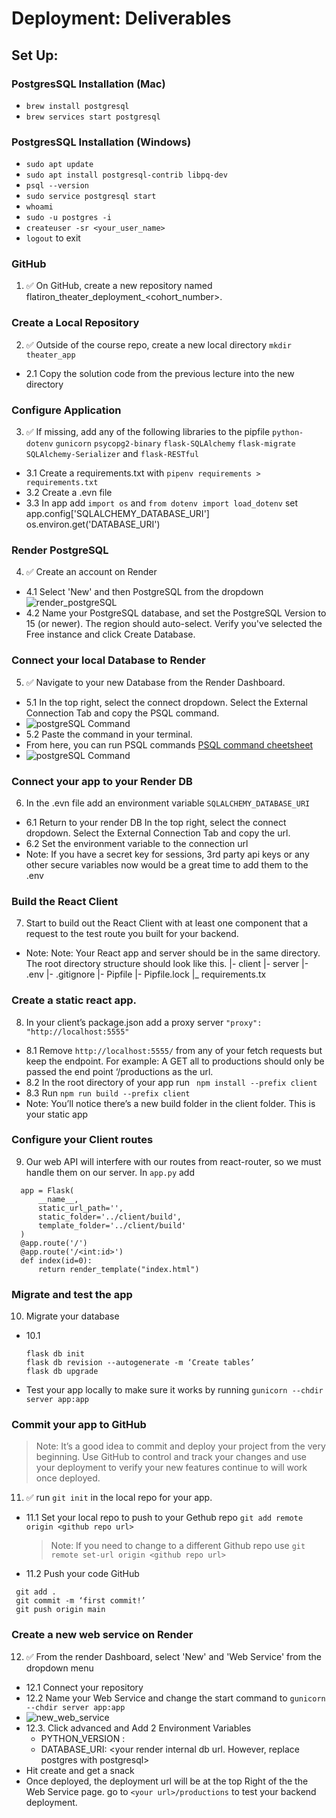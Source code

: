 # Deployment: Deliverables
 
## Set Up:
### PostgresSQL Installation (Mac)
  * `brew install postgresql`
  * `brew services start postgresql`
### PostgresSQL Installation (Windows)
  * `sudo apt update`
  * `sudo apt install postgresql-contrib libpq-dev`
  * `psql --version`
  * `sudo service postgresql start`
  * `whoami`
  * `sudo -u postgres -i`
  * `createuser -sr <your_user_name>`
  * `logout` to exit

### GitHub 
  1. ✅ On GitHub, create a new repository named flatiron_theater_deployment_<cohort_number>.

### Create a Local Repository
  2. ✅ Outside of the course repo, create a new local directory `mkdir theater_app`   
  * 2.1 Copy the solution code from the previous lecture into the new directory

### Configure Application 
  3. ✅ If missing, add any of the following libraries to the pipfile `python-dotenv` `gunicorn` `psycopg2-binary` `flask-SQLAlchemy` `flask-migrate` `SQLAlchemy-Serializer` and `flask-RESTful` 
  * 3.1 Create a requirements.txt with `pipenv requirements > requirements.txt`
  * 3.2 Create a .evn file 
  * 3.3 In app add `import os` and `from dotenv import load_dotenv` set app.config['SQLALCHEMY_DATABASE_URI'] os.environ.get('DATABASE_URI') 

### Render PostgreSQL
  4. ✅ Create an account on Render 
  * 4.1 Select 'New' and then PostgreSQL from the dropdown  
   ![render_postgreSQL](assets/render_postgreSQL.png)   
  * 4.2 Name your PostgreSQL database, and set the PostgreSQL Version to 15 (or newer). The region should auto-select. Verify you've selected the Free instance and click Create Database.

### Connect your local Database to Render 
  5. ✅ Navigate to your new Database from the Render Dashboard.    
  * 5.1 In the top right, select the connect dropdown. Select the External Connection Tab and copy the PSQL command. 
  * ![postgreSQL Command](assets/connect_psql_command.png)   
  * 5.2 Paste the command in your terminal.  
  * From here, you can run PSQL commands [PSQL command cheetsheet](https://postgrescheatsheet.com/#/tables)
  * ![postgreSQL Command](assets/local_psql.png)

### Connect your app to your Render DB
  6. In the .evn file add an environment variable `SQLALCHEMY_DATABASE_URI`
  * 6.1 Return to your render DB In the top right, select the connect dropdown. Select the External Connection Tab and copy the url.
  * 6.2 Set the environment variable to the connection url 
  * Note: If you have a secret key for sessions, 3rd party api keys or any other secure variables now would be a great time to add them to the .env

### Build the React Client
  7. Start to build out the React Client with at least one component that a request to the test route you built for your backend. 
  * Note: Note: Your React app and server should be in the same directory. The root directory structure should look like this.
    |- client 
    |- server
    |- .env
    |- .gitignore
    |- Pipfile
    |- Pipfile.lock
    |_ requirements.tx

### Create a static react app.
  8. In your client’s package.json add a proxy server `"proxy": "http://localhost:5555"`
  * 8.1 Remove `http://localhost:5555/` from any of your fetch requests but keep the endpoint. For example: A GET all to productions should only be passed the end point ‘/productions as the url. 
  * 8.2 In the root directory of your app run ` npm install --prefix client`
  * 8.3 Run `npm run build --prefix client`
  * Note: You’ll notice there’s a new build folder in the client folder. This is your static app

### Configure your Client routes
  9.  Our web API will interfere with our routes from react-router, so we must handle them on our server. In `app.py` add 
  ```
    app = Flask(
        __name__,
        static_url_path='',
        static_folder='../client/build',
        template_folder='../client/build'
    )
    @app.route('/')
    @app.route('/<int:id>')
    def index(id=0):
        return render_template("index.html")

  ```

### Migrate and test the app
  10. Migrate your database 
  * 10.1 
    ```
    flask db init
    flask db revision --autogenerate -m ‘Create tables’
    flask db upgrade
    ```
 *  Test your app locally to make sure it works by running `gunicorn --chdir server app:app`


### Commit your app to GitHub
 >Note: It’s a good idea to commit and deploy your project from the very beginning. Use GitHub to control and track your changes and use your deployment to verify your new features continue to will work once deployed.
 11. ✅ run `git init` in the local repo for your app.  
   * 11.1 Set your local repo to push to your Gethub repo `git add remote origin <github repo url>`
     > Note: If you need to change to a different Github repo use `git remote set-url origin <github repo url>`
   * 11.2 Push your code GitHub
   ```
    git add .
    git commit -m ‘first commit!’
    git push origin main 
   ```
### Create a new web service on Render
  12. ✅ From the render Dashboard, select 'New' and 'Web Service' from the dropdown menu
  * 12.1 Connect your repository 
  * 12.2 Name your Web Service and change the start command to `gunicorn --chdir server app:app`
  * ![new_web_service](assets/webservice.png)
  * 12.3. Click advanced and Add 2 Environment Variables 
     *  PYTHON_VERSION : <your python version>
     *  DATABASE_URI: <your render internal db url. However, replace postgres with postgresql>
  * Hit create and get a snack
  * Once deployed, the deployment url will be at the top Right of the the Web Service page. go to `<your url>/productions` to test your backend deployment. 